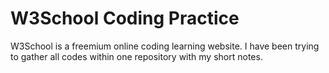 # W3School Coding Practice

W3School is a freemium online coding learning website. I have been trying to gather all codes within one repository with my short notes.



